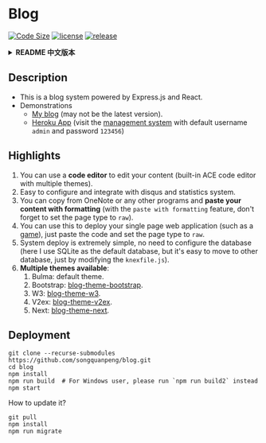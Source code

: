 # Blog
[![Code Size](https://img.shields.io/github/languages/code-size/songquanpeng/blog)](https://github.com/songquanpeng/blog) 
[![license](https://img.shields.io/github/license/songquanpeng/blog)](https://github.com/songquanpeng/blog) 
[![release](https://img.shields.io/github/v/release/songquanpeng/blog)](https://github.com/songquanpeng/blog/releases)

<details>
<summary><strong>README 中文版本</strong></summary>
<div>

## 描述
1. 这是一个后端采用 Express.js ，而管理端采用 React 的博客系统。
2. 项目地址：https://github.com/songquanpeng/express-react-blog
3. 演示
 + [我的博客](https://iamazing.cn/) (可能并非最新版本).
 + [Heroku App](https://express-react-blog.herokuapp.com/) ([后台管理系统地址](https://express-react-blog.herokuapp.com/admin/) 默认用户名 `admin` 以及密码 `123456`)

## 亮点
1. 使用代码编辑器编辑内容（内置 ACE 代码编辑器，包含多种主题）。
2. 易于配置以及与 disqus 评论系统，访问统计系统整合。
3. 你可以从 OneNote 等软件中复制内容其带有格式（需要打开 `paste with formatting` 功能并设置页面类型为 `raw`），这意味着你可以将 OneNote 中的笔记发布到你的博客上！
4. 你可以使用本博客系统部署你的单页面 Web 应用（例如一个[游戏](https://iamazing.cn/page/online-battle-city)），只需要把代码粘贴进来并设置页面类型为 `raw`。
5. 本系统部署起来非常简单，无需配置数据库（此处用的是 SQLite，但是迁移到其他数据库也很简单，修改 `knexfile.js` 配置文件即可）。
6. 多种主题可供选择（在后台管理系统中的 setting 页面，下拉框中找到 theme，修改后点击 submit，之后博客系统会主动关闭，这时依赖 pm2 将其重启，重启后用的就是新的主题了）：
    1. Bulma：Bulma CSS 风格主题，也是内置的默认主题。
    2. Bootstrap：[Bootstrap 风格主题](https://github.com/songquanpeng/blog-theme-bootstrap)。
    3. W3：[W3.css 风格主题](https://github.com/songquanpeng/blog-theme-w3)。
    4. V2ex: [V2ex 风格主题](https://github.com/songquanpeng/blog-theme-v2ex)。
    5. Next: [Hexo Next 风格主题](https://github.com/songquanpeng/blog-theme-next).


## 部署
```shell script
git clone --recurse-submodules https://github.com/songquanpeng/blog.git
cd blog
npm install
npm run build  # Windows 用户运行 `npm run build2`
npm start
```

如何更新？
```shell script
git pull
npm install
npm run migrate
``` 
</div>
</details>

## Description
+ This is a blog system powered by Express.js and React.
+ Demonstrations
    + [My blog](https://iamazing.cn/) (may not be the latest version).
    + [Heroku App](https://express-react-blog.herokuapp.com/) (visit the [management system](https://express-react-blog.herokuapp.com/admin/) with default username `admin` and password `123456`)

## Highlights
1. You can use a **code editor** to edit your content (built-in ACE code editor with multiple themes).
2. Easy to configure and integrate with disqus and statistics system.
3. You can copy from OneNote or any other programs and **paste your content with formatting** (with the `paste with formatting` feature, don't forget to set the page type to `raw`).
4. You can use this to deploy your single page web application (such as a [game](https://iamazing.cn/page/online-battle-city)), just paste the code and set the page type to `raw`.
5. System deploy is extremely simple, no need to configure the database (here I use SQLite as the default database, but it's easy to move to other database, just by modifying the `knexfile.js`).
6. **Multiple themes available**:
    1. Bulma: default theme.
    2. Bootstrap: [blog-theme-bootstrap](https://github.com/songquanpeng/blog-theme-bootstrap).
    3. W3: [blog-theme-w3](https://github.com/songquanpeng/blog-theme-w3).
    4. V2ex: [blog-theme-v2ex](https://github.com/songquanpeng/blog-theme-v2ex).
    5. Next: [blog-theme-next](https://github.com/songquanpeng/blog-theme-next).

## Deployment
```shell script
git clone --recurse-submodules https://github.com/songquanpeng/blog.git
cd blog
npm install
npm run build  # For Windows user, please run `npm run build2` instead
npm start
```

How to update it?
```shell script
git pull
npm install
npm run migrate
``` 
